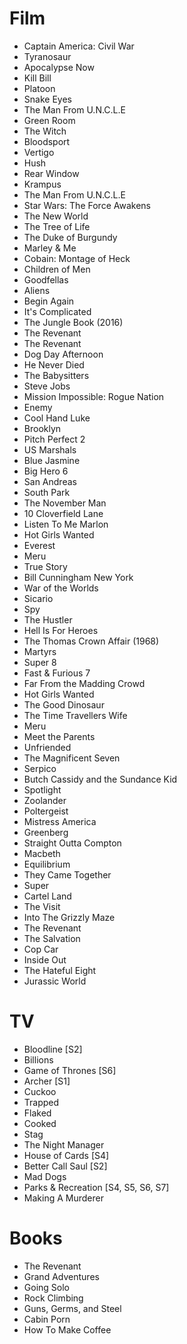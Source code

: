 # Film
- Captain America: Civil War
- Tyranosaur
- Apocalypse Now
- Kill Bill
- Platoon
- Snake Eyes
- The Man From U.N.C.L.E
- Green Room
- The Witch
- Bloodsport
- Vertigo
- Hush
- Rear Window
- Krampus
- The Man From U.N.C.L.E
- Star Wars: The Force Awakens
- The New World
- The Tree of Life
- The Duke of Burgundy
- Marley & Me
- Cobain: Montage of Heck
- Children of Men
- Goodfellas
- Aliens
- Begin Again
- It's Complicated
- The Jungle Book (2016)
- The Revenant
- The Revenant
- Dog Day Afternoon
- He Never Died
- The Babysitters
- Steve Jobs
- Mission Impossible: Rogue Nation
- Enemy
- Cool Hand Luke
- Brooklyn
- Pitch Perfect 2
- US Marshals
- Blue Jasmine
- Big Hero 6
- San Andreas
- South Park
- The November Man
- 10 Cloverfield Lane
- Listen To Me Marlon
- Hot Girls Wanted
- Everest
- Meru
- True Story
- Bill Cunningham New York
- War of the Worlds
- Sicario
- Spy
- The Hustler
- Hell Is For Heroes
- The Thomas Crown Affair (1968)
- Martyrs
- Super 8
- Fast & Furious 7
- Far From the Madding Crowd
- Hot Girls Wanted
- The Good Dinosaur
- The Time Travellers Wife
- Meru
- Meet the Parents
- Unfriended
- The Magnificent Seven
- Serpico
- Butch Cassidy and the Sundance Kid
- Spotlight
- Zoolander
- Poltergeist
- Mistress America
- Greenberg
- Straight Outta Compton
- Macbeth
- Equilibrium
- They Came Together
- Super
- Cartel Land
- The Visit
- Into The Grizzly Maze
- The Revenant
- The Salvation
- Cop Car
- Inside Out
- The Hateful Eight
- Jurassic World

# TV
- Bloodline [S2]
- Billions
- Game of Thrones [S6]
- Archer [S1]
- Cuckoo
- Trapped
- Flaked
- Cooked
- Stag
- The Night Manager
- House of Cards [S4]
- Better Call Saul [S2]
- Mad Dogs
- Parks & Recreation [S4, S5, S6, S7]
- Making A Murderer

# Books
- The Revenant
- Grand Adventures
- Going Solo
- Rock Climbing
- Guns, Germs, and Steel
- Cabin Porn
- How To Make Coffee
